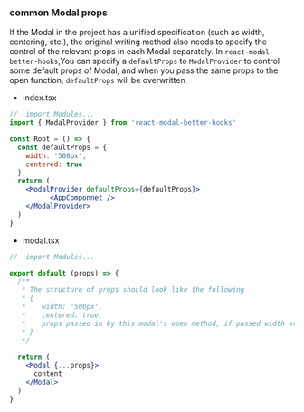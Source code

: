 ### common Modal props


If the Modal in the project has a unified specification (such as width, centering, etc.), the original writing method also needs to specify the control of the relevant props in each Modal separately. In `react-modal-better-hooks`,You can specify a `defaultProps` to `ModalProvider` to control some default props of Modal, and when you pass the same props to the open function, `defaultProps` will be overwritten

- index.tsx
```jsx
//	import Modules...
import { ModalProvider } from 'react-modal-better-hooks'

const Root = () => {
  const defaultProps = {
    width: '500px',
    centered: true
  }
  return (
  	<ModalProvider defaultProps={defaultProps}>
		  <AppComponnet />
    </ModalProvider>
  )
}
```

- modal.tsx
```jsx
//	import Modules...

export default (props) => {
  /**
   * The structure of props should look like the following
   * {
   *    width: '500px',
   *    centered: true,
   *    props passed in by this modal's open method, if passed width or cented, defaultProps will be overwritten
   * }
   */
  
  return (
  	<Modal {...props}>
      content
    </Modal>
  )
}
```
